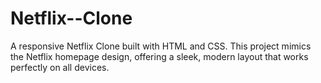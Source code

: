 # Netflix--Clone
A responsive Netflix Clone built with HTML and CSS. This project mimics the Netflix homepage design, offering a sleek, modern layout that works perfectly on all devices.
